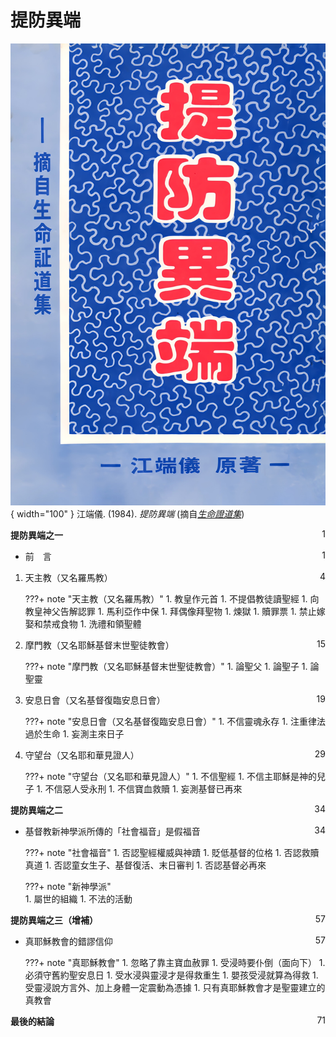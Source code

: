 # 提防異端
![](../images/提防異端.jpg){ width="100" }
江端儀. (1984). *提防異端* (摘自[*生命證道集*](生命證道集.md))

**提防異端之一**  <span style="float: right;">1</span>

* 前　言 <span style="float: right;">1</span>
<!-- -->
1. 天主教（又名羅馬教） <span style="float: right;">4</span>

    ???+ note "天主教（又名羅馬教）"
        1. 教皇作元首
        1. 不提倡教徒讀聖經
        1. 向教皇神父告解認罪
        1. 馬利亞作中保
        1. 拜偶像拜聖物
        1. 煉獄
        1. 贖罪票
        1. 禁止嫁娶和禁戒食物
        1. 洗禮和領聖體

1. 摩門教（又名耶穌基督末世聖徒教會） <span style="float: right;">15</span>

    ???+ note "摩門教（又名耶穌基督末世聖徒教會）"
        1. 論聖父
        1. 論聖子
        1. 論聖靈

1. 安息日會（又名基督復臨安息日會） <span style="float: right;">19</span>

    ???+ note "安息日會（又名基督復臨安息日會）"
        1. 不信靈魂永存
        1. 注重律法過於生命
        1. 妄測主來日子

1. 守望台（又名耶和華見證人） <span style="float: right;">29</span>

    ???+ note "守望台（又名耶和華見證人）"
        1. 不信聖經
        1. 不信主耶穌是神的兒子
        1. 不信惡人受永刑
        1. 不信寶血救贖
        1. 妄測基督已再來

**提防異端之二** <span style="float: right;">34</span>

* 基督教新神學派所傳的「社會福音」是假福音 <span style="float: right;">34</span>

    ???+ note "社會福音"
        1. 否認聖經權威與神蹟
        1. 貶低基督的位格
        1. 否認救贖真道
        1. 否認童女生子、基督復活、末日審判
        1. 否認基督必再來  

    ???+ note "新神學派"      
        1. 屬世的組織
        1. 不法的活動

**提防異端之三（增補）** <span style="float: right;">57</span>

* 真耶穌教會的錯謬信仰 <span style="float: right;">57</span>

    ???+ note "真耶穌教會"
        1. 忽略了靠主寶血赦罪
        1. 受浸時要仆倒（面向下）
        1. 必須守舊約聖安息日
        1. 受水浸與靈浸才是得救重生
        1. 嬰孩受浸就算為得救
        1. 受靈浸說方言外、加上身體一定震動為憑據
        1. 只有真耶穌教會才是聖靈建立的真教會

**最後的結論** <span style="float: right;">71</span>
